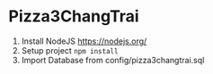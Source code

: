 # Pizza3ChangTrai
1. Install NodeJS https://nodejs.org/
2. Setup project ```npm install```
3. Import Database from config/pizza3changtrai.sql
